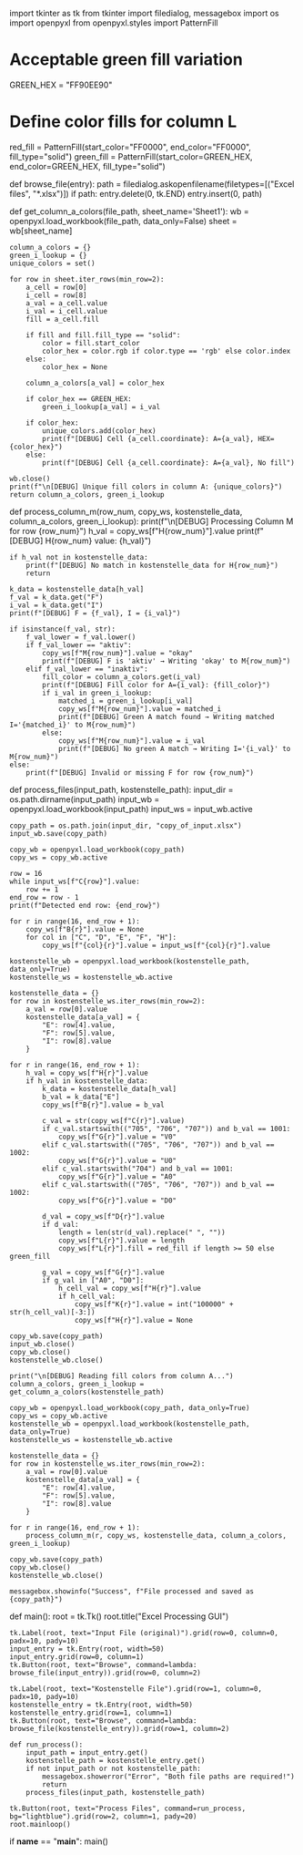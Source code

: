 import tkinter as tk
from tkinter import filedialog, messagebox
import os
import openpyxl
from openpyxl.styles import PatternFill

# Acceptable green fill variation
GREEN_HEX = "FF90EE90"

# Define color fills for column L
red_fill = PatternFill(start_color="FF0000", end_color="FF0000", fill_type="solid")
green_fill = PatternFill(start_color=GREEN_HEX, end_color=GREEN_HEX, fill_type="solid")


def browse_file(entry):
    path = filedialog.askopenfilename(filetypes=[("Excel files", "*.xlsx")])
    if path:
        entry.delete(0, tk.END)
        entry.insert(0, path)


def get_column_a_colors(file_path, sheet_name='Sheet1'):
    wb = openpyxl.load_workbook(file_path, data_only=False)
    sheet = wb[sheet_name]

    column_a_colors = {}
    green_i_lookup = {}
    unique_colors = set()

    for row in sheet.iter_rows(min_row=2):
        a_cell = row[0]
        i_cell = row[8]
        a_val = a_cell.value
        i_val = i_cell.value
        fill = a_cell.fill

        if fill and fill.fill_type == "solid":
            color = fill.start_color
            color_hex = color.rgb if color.type == 'rgb' else color.index
        else:
            color_hex = None

        column_a_colors[a_val] = color_hex

        if color_hex == GREEN_HEX:
            green_i_lookup[a_val] = i_val

        if color_hex:
            unique_colors.add(color_hex)
            print(f"[DEBUG] Cell {a_cell.coordinate}: A={a_val}, HEX={color_hex}")
        else:
            print(f"[DEBUG] Cell {a_cell.coordinate}: A={a_val}, No fill")

    wb.close()
    print(f"\n[DEBUG] Unique fill colors in column A: {unique_colors}")
    return column_a_colors, green_i_lookup


def process_column_m(row_num, copy_ws, kostenstelle_data, column_a_colors, green_i_lookup):
    print(f"\n[DEBUG] Processing Column M for row {row_num}")
    h_val = copy_ws[f"H{row_num}"].value
    print(f"[DEBUG] H{row_num} value: {h_val}")

    if h_val not in kostenstelle_data:
        print(f"[DEBUG] No match in kostenstelle_data for H{row_num}")
        return

    k_data = kostenstelle_data[h_val]
    f_val = k_data.get("F")
    i_val = k_data.get("I")
    print(f"[DEBUG] F = {f_val}, I = {i_val}")

    if isinstance(f_val, str):
        f_val_lower = f_val.lower()
        if f_val_lower == "aktiv":
            copy_ws[f"M{row_num}"].value = "okay"
            print(f"[DEBUG] F is 'aktiv' → Writing 'okay' to M{row_num}")
        elif f_val_lower == "inaktiv":
            fill_color = column_a_colors.get(i_val)
            print(f"[DEBUG] Fill color for A={i_val}: {fill_color}")
            if i_val in green_i_lookup:
                matched_i = green_i_lookup[i_val]
                copy_ws[f"M{row_num}"].value = matched_i
                print(f"[DEBUG] Green A match found → Writing matched I='{matched_i}' to M{row_num}")
            else:
                copy_ws[f"M{row_num}"].value = i_val
                print(f"[DEBUG] No green A match → Writing I='{i_val}' to M{row_num}")
    else:
        print(f"[DEBUG] Invalid or missing F for row {row_num}")


def process_files(input_path, kostenstelle_path):
    input_dir = os.path.dirname(input_path)
    input_wb = openpyxl.load_workbook(input_path)
    input_ws = input_wb.active

    copy_path = os.path.join(input_dir, "copy_of_input.xlsx")
    input_wb.save(copy_path)

    copy_wb = openpyxl.load_workbook(copy_path)
    copy_ws = copy_wb.active

    row = 16
    while input_ws[f"C{row}"].value:
        row += 1
    end_row = row - 1
    print(f"Detected end row: {end_row}")

    for r in range(16, end_row + 1):
        copy_ws[f"B{r}"].value = None
        for col in ["C", "D", "E", "F", "H"]:
            copy_ws[f"{col}{r}"].value = input_ws[f"{col}{r}"].value

    kostenstelle_wb = openpyxl.load_workbook(kostenstelle_path, data_only=True)
    kostenstelle_ws = kostenstelle_wb.active

    kostenstelle_data = {}
    for row in kostenstelle_ws.iter_rows(min_row=2):
        a_val = row[0].value
        kostenstelle_data[a_val] = {
            "E": row[4].value,
            "F": row[5].value,
            "I": row[8].value
        }

    for r in range(16, end_row + 1):
        h_val = copy_ws[f"H{r}"].value
        if h_val in kostenstelle_data:
            k_data = kostenstelle_data[h_val]
            b_val = k_data["E"]
            copy_ws[f"B{r}"].value = b_val

            c_val = str(copy_ws[f"C{r}"].value)
            if c_val.startswith(("705", "706", "707")) and b_val == 1001:
                copy_ws[f"G{r}"].value = "V0"
            elif c_val.startswith(("705", "706", "707")) and b_val == 1002:
                copy_ws[f"G{r}"].value = "U0"
            elif c_val.startswith("704") and b_val == 1001:
                copy_ws[f"G{r}"].value = "A0"
            elif c_val.startswith(("705", "706", "707")) and b_val == 1002:
                copy_ws[f"G{r}"].value = "D0"

            d_val = copy_ws[f"D{r}"].value
            if d_val:
                length = len(str(d_val).replace(" ", ""))
                copy_ws[f"L{r}"].value = length
                copy_ws[f"L{r}"].fill = red_fill if length >= 50 else green_fill

            g_val = copy_ws[f"G{r}"].value
            if g_val in ["A0", "D0"]:
                h_cell_val = copy_ws[f"H{r}"].value
                if h_cell_val:
                    copy_ws[f"K{r}"].value = int("100000" + str(h_cell_val)[-3:])
                    copy_ws[f"H{r}"].value = None

    copy_wb.save(copy_path)
    input_wb.close()
    copy_wb.close()
    kostenstelle_wb.close()

    print("\n[DEBUG] Reading fill colors from column A...")
    column_a_colors, green_i_lookup = get_column_a_colors(kostenstelle_path)

    copy_wb = openpyxl.load_workbook(copy_path, data_only=True)
    copy_ws = copy_wb.active
    kostenstelle_wb = openpyxl.load_workbook(kostenstelle_path, data_only=True)
    kostenstelle_ws = kostenstelle_wb.active

    kostenstelle_data = {}
    for row in kostenstelle_ws.iter_rows(min_row=2):
        a_val = row[0].value
        kostenstelle_data[a_val] = {
            "E": row[4].value,
            "F": row[5].value,
            "I": row[8].value
        }

    for r in range(16, end_row + 1):
        process_column_m(r, copy_ws, kostenstelle_data, column_a_colors, green_i_lookup)

    copy_wb.save(copy_path)
    copy_wb.close()
    kostenstelle_wb.close()

    messagebox.showinfo("Success", f"File processed and saved as {copy_path}")


def main():
    root = tk.Tk()
    root.title("Excel Processing GUI")

    tk.Label(root, text="Input File (original)").grid(row=0, column=0, padx=10, pady=10)
    input_entry = tk.Entry(root, width=50)
    input_entry.grid(row=0, column=1)
    tk.Button(root, text="Browse", command=lambda: browse_file(input_entry)).grid(row=0, column=2)

    tk.Label(root, text="Kostenstelle File").grid(row=1, column=0, padx=10, pady=10)
    kostenstelle_entry = tk.Entry(root, width=50)
    kostenstelle_entry.grid(row=1, column=1)
    tk.Button(root, text="Browse", command=lambda: browse_file(kostenstelle_entry)).grid(row=1, column=2)

    def run_process():
        input_path = input_entry.get()
        kostenstelle_path = kostenstelle_entry.get()
        if not input_path or not kostenstelle_path:
            messagebox.showerror("Error", "Both file paths are required!")
            return
        process_files(input_path, kostenstelle_path)

    tk.Button(root, text="Process Files", command=run_process, bg="lightblue").grid(row=2, column=1, pady=20)
    root.mainloop()


if __name__ == "__main__":
    main()

